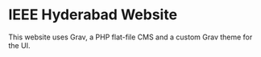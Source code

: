 IEEE Hyderabad Website
======================
This website uses Grav, a PHP flat-file CMS and a custom Grav theme for the UI.